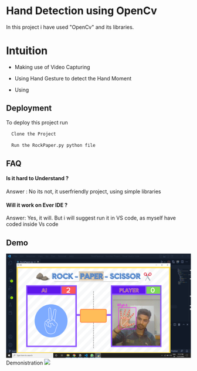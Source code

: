 
# Hand Detection using OpenCv

In this project i have used "OpenCv" and its libraries.

# Intuition

- Making use of Video Capturing

- Using Hand Gesture to detect the Hand Moment
- Using


## Deployment

To deploy this project run

```bash
  Clone the Project
```
```bash
  Run the RockPaper.py python file
```

## FAQ

#### Is it hard to Understand ?

Answer :  No its not, it userfriendly project, using simple libraries 

#### Will it work on Ever IDE ?

Answer:  Yes, it will. But i will suggest run it in VS code, as myself have coded inside Vs code


## Demo
<img src="https://github.com/nitin-pandita/Hands-Detection-of-a-real-time-model-using-OpenCV-game-building-/blob/main/Resources/Screenshot%20(55).png">
Demonistration 

<img src="https://github.com/nitin-pandita/OpenCv-Rock-Paper-Scissor/blob/main/Resources/Screenshot%20(67).png">
